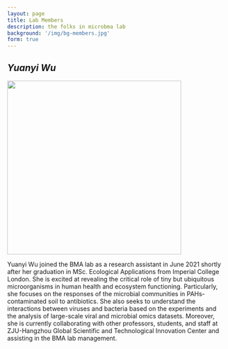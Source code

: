 ```yaml
---
layout: page
title: Lab Members
description: the folks in microbma lab
background: '/img/bg-members.jpg'
form: true
---
```


## *Yuanyi Wu* 

<img src="members/wyy.jpg" height="400" align="center">

Yuanyi Wu joined the BMA lab as a research assistant in June 2021 shortly after her graduation in MSc. Ecological Applications from Imperial College London. She is excited at revealing the critical role of tiny but ubiquitous microorganisms in human health and ecosystem functioning. Particularly, she focuses on the responses of the microbial communities in PAHs-contaminated soil to antibiotics. She also seeks to understand the interactions between viruses and bacteria based on the experiments and the analysis of large-scale viral and microbial omics datasets. Moreover, she is currently collaborating with other professors, students, and staff at ZJU-Hangzhou Global Scientific and Technological Innovation Center and assisting in the BMA lab management.